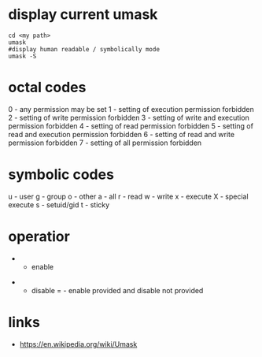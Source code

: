 # display current umask

    cd <my path>
    umask
    #display human readable / symbolically mode
    umask -S

# octal codes

0   -   any permission may be set
1   -   setting of execution permission forbidden
2   -   setting of write permission forbidden
3   -   setting of write and execution permission forbidden
4   -   setting of read permission forbidden
5   -   setting of read and execution permission forbidden
6   -   setting of read and write permission forbidden
7   -   setting of all permission forbidden

# symbolic codes

u   -   user
g   -   group
o   -   other
a   -   all
r   -   read
w   -   write
x   -   execute
X   -   special execute
s   -   setuid/gid
t   -   sticky

# operatior

+   -   enable
-   -   disable
=   -   enable provided and disable not provided

# links

* https://en.wikipedia.org/wiki/Umask
